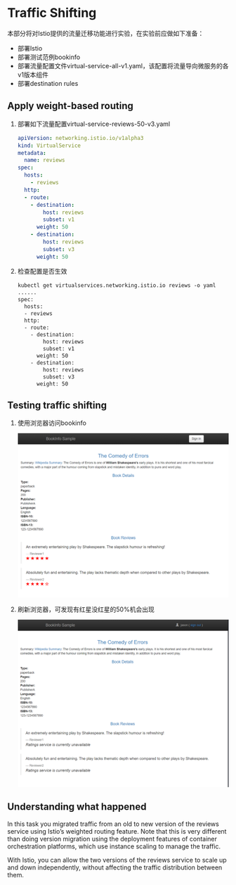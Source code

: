 # Traffic Shifting

本部分将对Istio提供的流量迁移功能进行实验，在实验前应做如下准备：

+ 部署Istio
+ 部署测试范例bookinfo
+ 部署流量配置文件virtual-service-all-v1.yaml，该配置将流量导向微服务的各v1版本组件
+ 部署destination rules

## Apply weight-based routing

1. 部署如下流量配置virtual-service-reviews-50-v3.yaml
   
   ```yaml
   apiVersion: networking.istio.io/v1alpha3
   kind: VirtualService
   metadata:
     name: reviews
   spec:
     hosts:
       - reviews
     http:
     - route:
       - destination:
           host: reviews
           subset: v1
         weight: 50
       - destination:
           host: reviews
           subset: v3
         weight: 50
   ```

2. 检查配置是否生效
   
   ```
   kubectl get virtualservices.networking.istio.io reviews -o yaml
   ......
   spec:
     hosts:
     - reviews
     http:
     - route:
       - destination:
           host: reviews
           subset: v1
         weight: 50
       - destination:
           host: reviews
           subset: v3
         weight: 50
   ```

## Testing traffic shifting

1. 使用浏览器访问bookinfo
   
   ![Alt Text](../Istio_picture/test_traffic_shifting_configuration_1.png)

2. 刷新浏览器，可发现有红星没红星的50%机会出现
   
   ![Alt Text](../Istio_picture/test_http_abort_configuration_2.png)

## Understanding what happened

In this task you migrated traffic from an old to new version of the reviews service using Istio’s weighted routing feature. Note that this is very different than doing version migration using the deployment features of container orchestration platforms, which use instance scaling to manage the traffic.

With Istio, you can allow the two versions of the reviews service to scale up and down independently, without affecting the traffic distribution between them.
